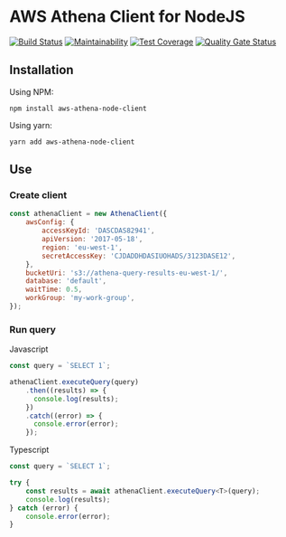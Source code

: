 # AWS Athena Client for NodeJS
[![Build Status](https://travis-ci.org/avegao/aws-athena-node-client.svg?branch=master)](https://travis-ci.org/avegao/aws-athena-node-client)
[![Maintainability](https://api.codeclimate.com/v1/badges/5eb885bb8f1eaf644813/maintainability)](https://codeclimate.com/github/avegao/aws-athena-node-client/maintainability)
[![Test Coverage](https://api.codeclimate.com/v1/badges/5eb885bb8f1eaf644813/test_coverage)](https://codeclimate.com/github/avegao/aws-athena-node-client/test_coverage)
[![Quality Gate Status](https://sonarcloud.io/api/project_badges/measure?project=avegao_aws-athena-node-client&metric=alert_status)](https://sonarcloud.io/dashboard?id=avegao_aws-athena-node-client)
## Installation

Using NPM:
```shell
npm install aws-athena-node-client
```

Using yarn:
```shell
yarn add aws-athena-node-client
```

## Use

### Create client

```js
const athenaClient = new AthenaClient({
    awsConfig: {
        accessKeyId: 'DASCDAS82941',
        apiVersion: '2017-05-18',
        region: 'eu-west-1',
        secretAccessKey: 'CJDADDHDASIUOHADS/3123DASE12',
    },
    bucketUri: 's3://athena-query-results-eu-west-1/',
    database: 'default',
    waitTime: 0.5,
    workGroup: 'my-work-group',
});
```

### Run query
Javascript

```js
const query = `SELECT 1`;

athenaClient.executeQuery(query)
    .then((results) => {
      console.log(results);
    })
    .catch((error) => {
      console.error(error);
    });
```

Typescript

```typescript
const query = `SELECT 1`;

try {
    const results = await athenaClient.executeQuery<T>(query);
    console.log(results);
} catch (error) {
    console.error(error);
}
```
